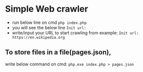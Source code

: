 # Simple Web crawler

- run below line on cmd 
`php index.php`
- you will see the below line
`Init url:`
- write/input your URL to start crawling from
example: `Init url: https://en.wikipedia.org`


## To store files in a file(pages.json),
write below command on cmd:
`php.exe index.php > pages.json`